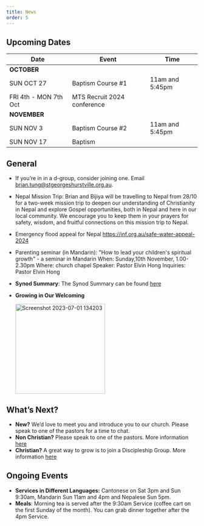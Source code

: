 ```yaml
---
title: News
order: 5
---
```


## Upcoming Dates

| Date | Event | Time |
| ----- | ----- | ----- |
| **OCTOBER** | 
| SUN OCT 27 | Baptism Course #1 | 11am and 5:45pm |
| FRI 4th - MON 7th Oct | MTS Recruit 2024 conference | |
| **NOVEMBER** | 
| SUN NOV 3 | Baptism Course #2 | 11am and 5:45pm |
| SUN NOV 17 | Baptism |  |




## General
- If you’re in in a d-group, consider joining one. Email brian.tung@stgeorgeshurstville.org.au. 
- Nepal Mission Trip: Brian and Bijiya will be travelling to Nepal from 28/10 for a two-week mission trip to deepen our understanding of Christianity in Nepal and explore Gospel opportunities, both in Nepal and here in our local community. We encourage you to keep them in your prayers for safety, wisdom, and fruitful connections on this mission trip to Nepal.
- Emergency flood appeal for Nepal https://inf.org.au/safe-water-appeal-2024
- Parenting seminar (in Mandarin): 
"How to lead your children's spiritual growth" - a seminar in Mandarin
When: Sunday,10th November, 1.00-2.30pm
Where: church chapel
Speaker: Pastor Elvin Hong
Inquiries: Pastor Elvin Hong

- **Synod Summary**: The Synod Summary can be found [here](https://www.sds.asn.au/sites/default/files/Parish%20Circular.Synod%202024%20Summary.4%20October%202024.pdf?doc_id=NjkxMjg=)

  

- **Growing in Our Welcoming**
  
  <img width="236" alt="Screenshot 2023-07-01 134203" src="https://github.com/stgeorgeshurstville/bulletin/assets/119166299/b540ac1c-0ba4-481e-90a5-5464939f7e4c">


## What’s Next?
- **New?** We’d love to meet you and introduce you to our church. Please speak to one of the pastors for a time to chat. 
- **Non Christian?** Please speak to one of the pastors. More information [here](https://stgeorgeshurstville.org.au/lets-talk-about-christianity)
- **Christian?** A great way to grow is to join a Discipleship Group. More information [here](https://stgeorgeshurstville.org.au/discipleship-groups)

## Ongoing Events
- **Services in Different Languages:** Cantonese on Sat 3pm and Sun 9:30am, Mandarin Sun 11am and 4pm and Nepalese Sun 5pm. 
- **Meals**: Morning tea is served after the 9:30am Service (coffee cart on the first Sunday of the month). You can grab dinner together after the 4pm Service.

